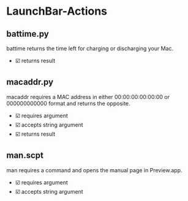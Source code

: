 # LaunchBar-Actions

## battime.py
battime returns the time left for charging or discharging your Mac.
- ☑️ returns result

## macaddr.py
macaddr requires a MAC address in either 00:00:00:00:00:00 or 000000000000 format and returns the opposite.
- ☑️ requires argument
- ☑️ accepts string argument
- ☑️ returns result

## man.scpt
man requires a command and opens the manual page in Preview.app.
- ☑️ requires argument
- ☑️ accepts string argument
